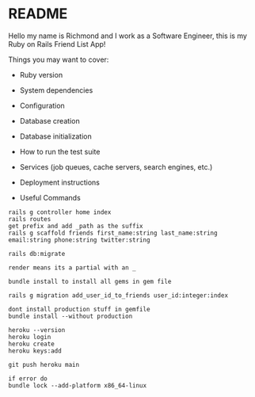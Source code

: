 # README

Hello my name is Richmond and I work as a Software Engineer, this is my Ruby on Rails Friend List App!

Things you may want to cover:

* Ruby version

* System dependencies

* Configuration

* Database creation

* Database initialization

* How to run the test suite

* Services (job queues, cache servers, search engines, etc.)

* Deployment instructions

* Useful Commands
```
rails g controller home index
rails routes
get prefix and add _path as the suffix
rails g scaffold friends first_name:string last_name:string email:string phone:string twitter:string

rails db:migrate

render means its a partial with an _

bundle install to install all gems in gem file

rails g migration add_user_id_to_friends user_id:integer:index

dont install production stuff in gemfile
bundle install --without production
```

```
heroku --version
heroku login
heroku create
heroku keys:add

git push heroku main

if error do
bundle lock --add-platform x86_64-linux
```